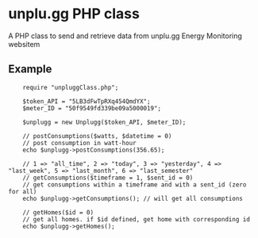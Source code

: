 unplu.gg PHP class
==================

A PHP class to send and retrieve data from unplu.gg Energy Monitoring websitem


## Example
        require "unpluggClass.php";
          
        $token_API = "5LB3dFwTpRXq454QmdYX";
        $meter_ID = "50f9549fd339be09a5000019";
        
        $unplugg = new Unplugg($token_API, $meter_ID);
        
        // postConsumptions($watts, $datetime = 0)
        // post consumption in watt-hour
        echo $unplugg->postConsumptions(356.65);
        
        // 1 => "all_time", 2 => "today", 3 => "yesterday", 4 => "last_week", 5 => "last_month", 6 => "last_semester"
        // getConsumptions($timeframe = 1, $sent_id = 0)
        // get consumptions within a timeframe and with a sent_id (zero for all)
        echo $unplugg->getConsumptions(); // will get all consumptions
        
        // getHomes($id = 0)
        // get all homes. if $id defined, get home with corresponding id
        echo $unplugg->getHomes();
